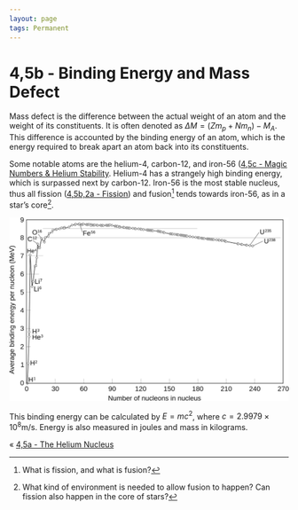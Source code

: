 ```yaml
---
layout: page
tags: Permanent
---
```


# 4,5b - Binding Energy and Mass Defect

Mass defect is the difference between the actual weight of an atom and the weight of its constituents. It is often denoted as $\Delta M=(Zm_{p}+Nm_{n})-M_{A}$. This difference is accounted by the binding energy of an atom, which is the energy required to break apart an atom back into its constituents. 

Some notable atoms are the helium-4, carbon-12, and iron-56 ([4,5c - Magic Numbers & Helium Stability](4,5c%20-%20Magic%20Numbers%20&%20Helium%20Stability). Helium-4 has a strangely high binding energy, which is surpassed next by carbon-12. Iron-56 is the most stable nucleus, thus all fission ([4,5b,2a - Fission](4,5b,2a%20-%20Fission.md)) and fusion[^1] tends towards iron-56, as in a star’s core[^2].

![Binding-Energy](../../assets/Binding-Energy.png)

This binding energy can be calculated by $E=mc^{2}$, where $c=2.9979\times 10^{8}\text{m/s}$. Energy is also measured in joules and mass in kilograms.

« [4,5a - The Helium Nucleus](4,5a%20-%20The%20Helium%20Nucleus)

[^1]: What is fission, and what is fusion?
[^2]: What kind of environment is needed to allow fusion to happen? Can fission also happen in the core of stars?